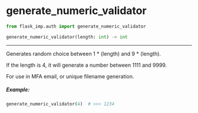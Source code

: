# generate_numeric_validator

```python
from flask_imp.auth import generate_numeric_validator
```

```python
generate_numeric_validator(length: int) -> int
```

---


Generates random choice between 1 * (length) and 9 * (length).

If the length is 4, it will generate a number between 1111 and 9999.

For use in MFA email, or unique filename generation.

##### Example:

```python
generate_numeric_validator(4)  # >>> 1234
```

